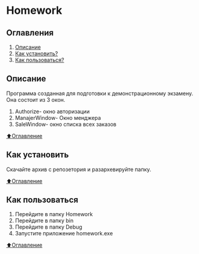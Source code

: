 # Homework

## Оглавления
1. [Описание](#Описание)
2. [Как установить?](#Как-установить)
3. [Как пользоваться?](#Как-пользоваться)
## Описание
Программа созданная для подготовки к демонстрационному экзамену.
Она состоит из 3 окон. 
1. Authorize- окно авторизации
2. ManajerWindow- Окно менджера 
3. SaleWindow- окно списка всех заказов 


[:arrow_up:Оглавление](#Оглавление)

## Как установить
Скачайте архив с репозетория и разархевируйте папку.


[:arrow_up:Оглавление](#Оглавление)

## Как пользоваться
1. Перейдите в папку Homework
2. Перейдите в папку bin
3. Перейдите в папку Debug
4. Запустите приложение homework.exe

[:arrow_up:Оглавление](#Оглавление)
